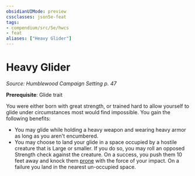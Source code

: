 ```yaml
---
obsidianUIMode: preview
cssclasses: json5e-feat
tags:
- compendium/src/5e/hwcs
- feat
aliases: ["Heavy Glider"]
---
```

# Heavy Glider
*Source: Humblewood Campaign Setting p. 47*  

**Prerequisite**: Glide trait

You were either born with great strength, or trained hard to allow yourself to glide under circumstances most would find impossible. You gain the following benefits:

- You may glide while holding a heavy weapon and wearing heavy armor as long as you aren't encumbered.  
- You may choose to land your glide in a space occupied by a hostile creature that is Large or smaller. If you do so, you may roll an opposed Strength check against the creature. On a success, you push them 10 feet away and knock them [prone](/3-Mechanics/CLI/rules/conditions.md#prone) with the force of your impact. On a failure you land in the nearest un-occupied space.